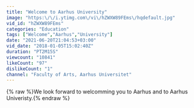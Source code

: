 ```yaml
---
title: "Welcome to Aarhus University"
image: "https:\/\/i.ytimg.com\/vi\/hZWXW89FEms\/hqdefault.jpg"
vid_id: "hZWXW89FEms"
categories: "Education"
tags: ["Welcome","Aarhus","University"]
date: "2021-06-20T21:04:53+03:00"
vid_date: "2018-01-05T15:02:40Z"
duration: "PT2M15S"
viewcount: "10841"
likeCount: "97"
dislikeCount: "1"
channel: "Faculty of Arts, Aarhus Universitet"
---
```

{% raw %}We look forward to welcomming you to Aarhus and to Aarhus Univeristy.{% endraw %}
